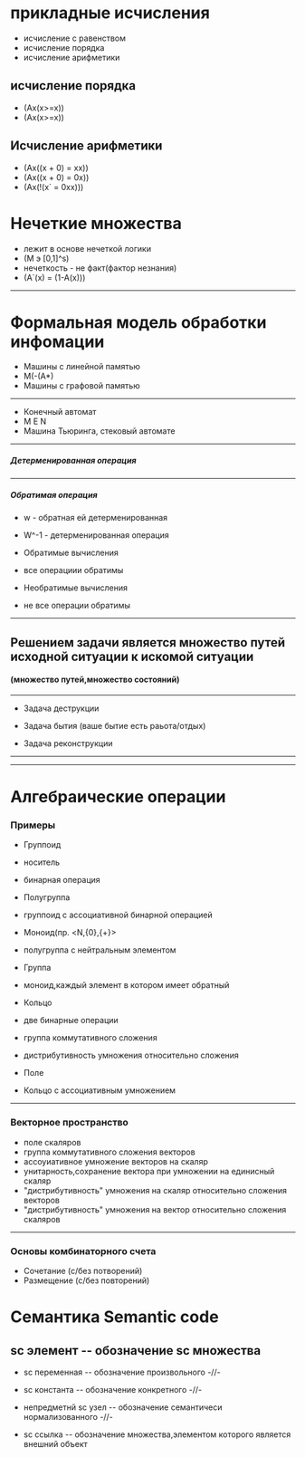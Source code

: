 # прикладные исчисления 
- исчисление с равенством
- исчисление порядка 
- исчисление арифметики
## исчисление порядка
- (Ax(x>=x))
- (Ax(x>=x))
## Исчисление арифметики
- (Ax((x + 0) = xx))
- (Ax((x + 0) = 0x))
- (Ax(!(x` = 0xx)))
# Нечеткие множества
- лежит в основе нечеткой логики
- (M э [0,1]^s) 
- нечеткость  - не факт(фактор незнания)
- (A`(x) = (1-A(x)))


---
# Формальная модель обработки инфомации
- Машины с линейной памятью
 - M(-(A*)
- Машины с графовой памятью

---

- Конечный автомат
 - M E N
- Машина Тьюринга, стековый автомате 

---

##### Детерменированная операция


---
#####  Обратимая операция

 - w - обратная ей детерменированная
 - W^-1 - детерменированная операция

- Обратимые вычисления
 - все операциии обратимы
- Необратимые вычисления
 - не все операции обратимы



---
## Решением задачи является множество путей исходной ситуации к искомой ситуации
#### (множество путей,множество состояний)



---
- Задача деструкции


- Задача бытия (ваше бытие есть раьота/отдых)

- Задача реконструкции




---
---
# Алгебраические операции

### Примеры

- Группоид

 - носитель
 - бинарная операция

- Полугруппа
 - группоид с ассоциативной бинарной операцией


- Моноид(пр. <N,{0},{+}>
 - полугруппа с нейтральным элементом


- Группа
 - моноид,каждый элемент в котором имеет обратный
- Кольцо
 - две бинарные операции
  - группа коммутативного сложения
  - дистрибутивность умножения относительно сложения


- Поле
 - Кольцо с ассоциативным умножением


---

### Векторное пространство
  - поле скаляров
  - группа коммутативного сложения векторов
  - ассоуиативное умножение векторов на скаляр
  - унитарность,сохранение вектора при умножении на единисный скаляр
  - "дистрибутивность" умножения на скаляр относительно сложения векторов
  - "дистрибутивность" умножения на вектор относительно сложения скаляров


---
### Основы комбинаторного счета
- Сочетание (с/без потворений)
- Размещение (с/без повторений)










# Семантика Semantic code
## sc элемент -- обозначение sc множества 

  - sc переменная -- обозначение произвольного -//-
   
  - sc константа  -- обозначение конкретного -//-
  

  - непредметнй sc узел -- обозначение семантичеси нормализованного -//-



  - sc ссылка -- обозначение множества,элементом которого является внешний объект
